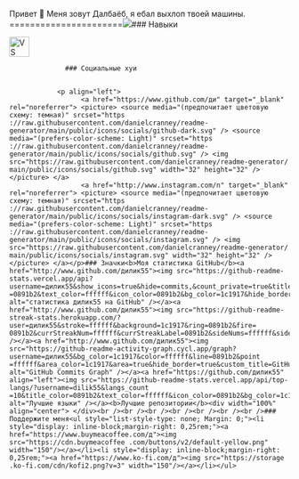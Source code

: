 Привет 👋 Меня зовут Далбаёб, я ебал выхлоп твоей машины. ======================<a href="https://www.github.com/дилик55" target="_blank" rel="noreferrer"><img src="https://img.shields.io/github/followers/дилик55?logo=github&style=for-the-badge&color=0891b2&labelColor=1c1917" /></a>### Навыки 
<p align="left">
 <a href="https://code.visualstudio.com/" target="_blank" rel="noreferrer"><img src="https://raw.githubusercontent.com/ danielcranney/readme-generator/main/public/icons/skills/visualstudiocode.svg" width="36" height="36" alt="VS Code" /></a> 
                    </p>
                    
                  ### Социальные хуи
                  
                   
                <p align="left"> 
                      <a href="https://www.github.com/ди" target="_blank" rel="noreferrer"> <picture> <source media="(предпочитает цветовую схему: темная)" srcset="https ://raw.githubusercontent.com/danielcranney/readme-generator/main/public/icons/socials/github-dark.svg" /> <source media="(prefers-color-scheme: Light)" srcset="https ://raw.githubusercontent.com/danielcranney/readme-generator/main/public/icons/socials/github.svg" /> <img src="https://raw.githubusercontent.com/danielcranney/readme-generator/ main/public/icons/socials/github.svg" width="32" height="32" /> </picture> </a>
                      <a href="http://www.instagram.com/n" target="_blank" rel="noreferrer"> <picture> <source media="(предпочитает цветовую схему: темная)" srcset="https ://raw.githubusercontent.com/danielcranney/readme-generator/main/public/icons/socials/instagram-dark.svg" /> <source media="(prefers-color-scheme: Light)" srcset="https ://raw.githubusercontent.com/danielcranney/readme-generator/main/public/icons/socials/instagram.svg" /> <img src="https://raw.githubusercontent.com/danielcranney/readme-generator/ main/public/icons/socials/instagram.svg" width="32" height="32" /> </picture> </a></p>### Значки<b>Моя статистика GitHub</b><a href="http://www.github.com/дилик55"><img src="https://github-readme-stats.vercel.app/api?username=дилик55&show_icons=true&hide=commits,&count_private=true&title_color =0891b2&text_color=ffffff&icon_color=0891b2&bg_color=1c1917&hide_border=true&show_icons=true" alt="статистика дилик55 на GitHub" /></a><a href="http://www.github.com/дилик55"><img src="https://github-readme-streak-stats.herokuapp.com/?user=дилик55&stroke=ffffff&background=1c1917&ring=0891b2&fire= 0891b2&currStreakNum=ffffff&currStreakLabel=0891b2&sideNums=ffffff&sideLabels=ffffff&dates=ffffff&hide_border=true" /></a><a href="http://www.github.com/дилик55"><img src="https://github-readme-activity-graph.cycl.app/graph?username=дилик55&bg_color=1c1917&color=ffffff&line=0891b2&point =ffffff&area_color=1c1917&area=true&hide_border=true&custom_title=GitHub%20Commits%20Graph" alt="GitHub Commits Graph" /></a><a href="https://github.com/дилик55" align="left"><img src="https://github-readme-stats.vercel.app/api/top-langs/?username=dilik55&langs_count =10&title_color=0891b2&text_color=ffffff&icon_color=0891b2&bg_color=1c1917&hide_border=true&locale=en&custom_title=Top%20%Languages" alt="Лучшие языки" /></a><b>Лучшие репозитории</b><div width="100%" align="center"> </div><br /><br /><br /><br /><br /><br /><br />### Поддержите меня<ul style="list-style-type: none; Margin: 0;"><li style="display: inline-block;margin-right: 0,25rem;"><a href="https://www.buymeacoffee.com/д"><img src="https://cdn.buymeacoffee .com/buttons/v2/default-yellow.png" width="150"/></a></li><li style="display: inline-block;margin-right: 0,25rem;"><a href="https://www.ko-fi.com/д"><img src="https://storage .ko-fi.com/cdn/kofi2.png?v=3" width="150"/></a></li></ul>
